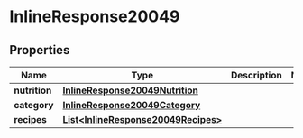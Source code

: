 

# InlineResponse20049

## Properties

Name | Type | Description | Notes
------------ | ------------- | ------------- | -------------
**nutrition** | [**InlineResponse20049Nutrition**](InlineResponse20049Nutrition.md) |  | 
**category** | [**InlineResponse20049Category**](InlineResponse20049Category.md) |  | 
**recipes** | [**List&lt;InlineResponse20049Recipes&gt;**](InlineResponse20049Recipes.md) |  | 




